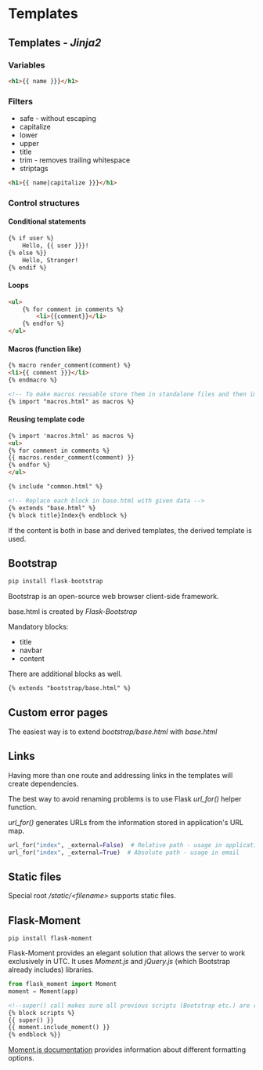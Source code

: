 # Templates

## Templates - _Jinja2_

### Variables


```html
<h1>{{ name }}}</h1>
```

### Filters
- safe - without escaping
- capitalize
- lower
- upper
- title
- trim - removes trailing whitespace
- striptags

```html
<h1>{{ name|capitalize }}}</h1>
```

### Control structures

#### Conditional statements
```html
{% if user %}
    Hello, {{ user }}}!
{% else %}}
    Hello, Stranger!
{% endif %}
```

#### Loops
```html
<ul>
    {% for comment in comments %}
        <li>{{comment}}</li>
    {% endfor %}
</ul>
```

#### Macros (function like)
```html
{% macro render_comment(comment) %}
<li>{{ comment }}}</li>
{% endmacro %}

<!-- To make macros reusable store them in standalone files and then import them. -->
{% import "macros.html" as macros %}
```

#### Reusing template code

```html
{% import 'macros.html' as macros %}
<ul>
{% for comment in comments %}
{{ macros.render_comment(comment) }}
{% endfor %}
</ul>
```

```html
{% include "common.html" %}
```

```html
<!-- Replace each block in base.html with given data -->
{% extends "base.html" %}
{% block title}Index{% endblock %}
```

If the content is both in base and derived templates, the derived template is used.

## Bootstrap

```python
pip install flask-bootstrap
```

Bootstrap is an open-source web browser client-side framework.

base.html is created by _Flask-Bootstrap_

Mandatory blocks:
- title
- navbar
- content

There are additional blocks as well.
 
```html
{% extends "bootstrap/base.html" %}
```

## Custom error pages

The easiest way is to extend _bootstrap/base.html_ with _base.html_

## Links

Having more than one route and addressing links in the templates
will create dependencies.

The best way to avoid renaming problems is to use Flask
_url_for()_ helper function.

_url_for()_ generates URLs from the information stored in application's URL map.

```python
url_for("index", _external=False)  # Relative path - usage in application
url_for("index", _external=True)  # Absolute path - usage in email
```

## Static files

Special root _/static/\<filename>_ supports static files.

## Flask-Moment

```commandline
pip install flask-moment
```

Flask-Moment provides an elegant solution that allows the server to work exclusively in UTC.
It uses _Moment.js_ and _jQuery.js_ (which Bootstrap already includes) libraries.

```python
from flask_moment import Moment
moment = Moment(app)
```

```html
<!--super() call makes sure all previous scripts (Bootstrap etc.) are run-->
{% block scripts %}
{{ super() }}
{{ moment.include_moment() }}
{% endblock %}}
```

[Moment.js documentation](https://momentjs.com/docs/) provides information about different formatting options.

